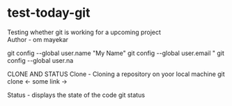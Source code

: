 # test-today-git
Testing whether git is working for a upcoming project
<br>
Author - om mayekar

git config --global user.name "My Name"
git config --global user.email "
git config --global user.na


CLONE AND STATUS
Clone - Cloning a repository on yoor local machine
git clone <- some link ->

Status - displays the state of the code
git status
